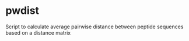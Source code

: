 # pwdist
Script to calculate average pairwise distance between peptide sequences based on a distance matrix
